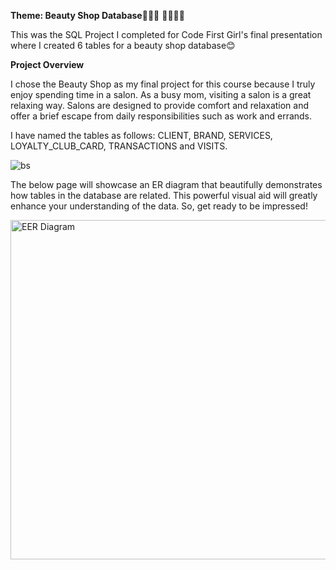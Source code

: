 **Theme: Beauty Shop Database**💆🏽‍♀ 💄💇🏽‍♀️


This was the SQL Project I completed for Code First Girl's final presentation where I created 6 tables for a beauty shop database😊

**Project Overview**

I chose the Beauty Shop as my final project for this course because I truly enjoy spending time in a salon. As a busy mom, visiting a salon is a great relaxing way. Salons are designed to provide comfort and relaxation and offer a brief escape from daily responsibilities such as work and errands.

I have named the tables as follows:
CLIENT, BRAND, SERVICES, LOYALTY_CLUB_CARD, TRANSACTIONS and VISITS.

![bs](https://github.com/Huda30/CFG-SQL-Project/assets/130062839/a70b7abc-7f84-4165-a593-f218eb0ea135)


The below page will showcase an ER diagram that beautifully demonstrates how tables in the database are related. This powerful visual aid will greatly enhance your understanding of the data. So, get ready to be impressed!


<img width="543" alt="EER Diagram" src="https://github.com/Huda30/CFG-SQL-Project/assets/130062839/b8de717b-4648-4deb-bb27-e24b44dd7680">


